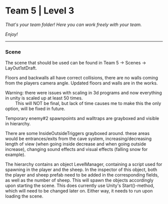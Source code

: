 # Team 5 | Level 3
*That's your team folder! Here you can work freely with your team.*

*Enjoy!*

---
### Scene
The scene that should be used can be found in Team 5 -> Scenes -> LayOut1stDraft.

Floors and backwalls all have correct collisions, there are no walls coming from the players camera angle. Updated floors and walls are in the works.

Warning: there were issues with scaling in 3d programs and now everything in unity is scaled up at least 50 times.<br>
&emsp;&emsp; This will NOT be final, but lack of time causes me to make this the only option, will be fixed in future.

Temporary enemy#2 spawnpoints and walltraps are grayboxed and visible in hierarchy.

There are some InsideOutsideTriggers grayboxed around. these areas would be entrances/exits from the cave system, increasing/decreasing length of view (when going inside decrease and when going outside increase), changing sound effects and visual effects (falling snow for example).

The hierarchy contains an object LevelManager, containing a script used for spawning in the player and the sheep. In the inspector of this object, both the player and sheep prefab need to be added in the corresponding fields, as well as the number of sheep. This will spawn the objects accordingly upon starting the scene. This does currently use Unity's Start()-method, which will need to be changed later on. Either way, it needs to run upon loading the scene.